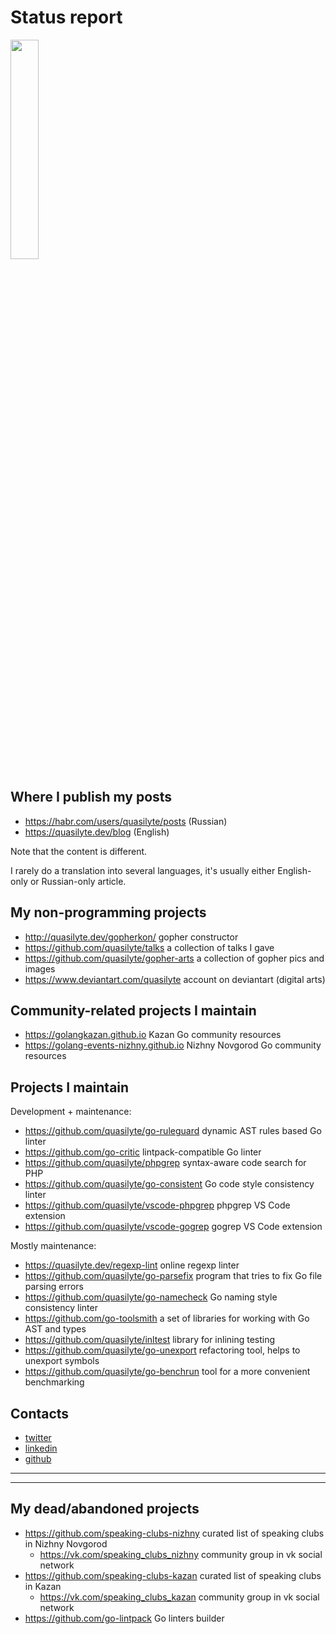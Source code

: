 # Status report

<img src="https://images-wixmp-ed30a86b8c4ca887773594c2.wixmp.com/intermediary/f/c7d894cb-8d37-4495-a454-89c868b12375/dcwhshf-506c73c7-55d6-402f-ae94-03f2d98ec36a.jpg" width="30%" height="30%">

## Where I publish my posts

* <https://habr.com/users/quasilyte/posts> (Russian)
* <https://quasilyte.dev/blog> (English)

Note that the content is different.

I rarely do a translation into several languages, it's usually either English-only or Russian-only article.

## My non-programming projects

* <http://quasilyte.dev/gopherkon/> gopher constructor
* <https://github.com/quasilyte/talks> a collection of talks I gave
* <https://github.com/quasilyte/gopher-arts> a collection of gopher pics and images
* <https://www.deviantart.com/quasilyte> account on deviantart (digital arts)

## Community-related projects I maintain

* <https://golangkazan.github.io> Kazan Go community resources
* <https://golang-events-nizhny.github.io> Nizhny Novgorod Go community resources

## Projects I maintain

Development + maintenance:

* <https://github.com/quasilyte/go-ruleguard> dynamic AST rules based Go linter
* <https://github.com/go-critic> lintpack-compatible Go linter
* <https://github.com/quasilyte/phpgrep> syntax-aware code search for PHP
* <https://github.com/quasilyte/go-consistent> Go code style consistency linter
* <https://github.com/quasilyte/vscode-phpgrep> phpgrep VS Code extension
* <https://github.com/quasilyte/vscode-gogrep> gogrep VS Code extension

Mostly maintenance:

* <https://quasilyte.dev/regexp-lint> online regexp linter
* <https://github.com/quasilyte/go-parsefix> program that tries to fix Go file parsing errors
* <https://github.com/quasilyte/go-namecheck> Go naming style consistency linter
* <https://github.com/go-toolsmith> a set of libraries for working with Go AST and types
* <https://github.com/quasilyte/inltest> library for inlining testing
* <https://github.com/quasilyte/go-unexport> refactoring tool, helps to unexport symbols
* <https://github.com/quasilyte/go-benchrun> tool for a more convenient benchmarking

## Contacts

* [twitter](https://twitter.com/quasilyte)
* [linkedin](https://www.linkedin.com/in/quasilyte)
* [github](https://github.com/quasilyte)

<hr><hr>

## My dead/abandoned projects

* <https://github.com/speaking-clubs-nizhny> curated list of speaking clubs in Nizhny Novgorod
  * <https://vk.com/speaking_clubs_nizhny> community group in vk social network
* <https://github.com/speaking-clubs-kazan> curated list of speaking clubs in Kazan
  * <https://vk.com/speaking_clubs_kazan> community group in vk social network
* <https://github.com/go-lintpack> Go linters builder

